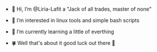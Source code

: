 - 👋 Hi, I’m @Liria-Lafit a "Jack of all trades, master of none"

- 👀 I’m interested in linux tools and simple bash scripts
- 🌱 I’m currently learning a little of everthing
- 🍀 Well that's about it good luck out there 👋
<!---
Liria-Lafit/Liria-Lafit is a ✨ special ✨ repository because its `README.md` (this file) appears on your GitHub profile.
You can click the Preview link to take a look at your changes.
--->
